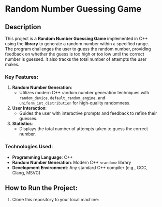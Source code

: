# Random Number Guessing Game

## Description
This project is a **Random Number Guessing Game** implemented in C++ using the **<random> library** to generate a random number within a specified range. The program challenges the user to guess the random number, providing feedback on whether the guess is too high or too low until the correct number is guessed. It also tracks the total number of attempts the user makes.

### Key Features:
1. **Random Number Generation**:
   - Utilizes modern C++ random number generation techniques with `random_device`, `default_random_engine`, and `uniform_int_distribution` for high-quality randomness.
2. **User Interaction**:
   - Guides the user with interactive prompts and feedback to refine their guesses.
3. **Statistics**:
   - Displays the total number of attempts taken to guess the correct number.

### Technologies Used:
- **Programming Language**: C++
- **Random Number Generation**: Modern C++ `<random>` library
- **Development Environment**: Any standard C++ compiler (e.g., GCC, Clang, MSVC)

## How to Run the Project:
1. Clone this repository to your local machine:

